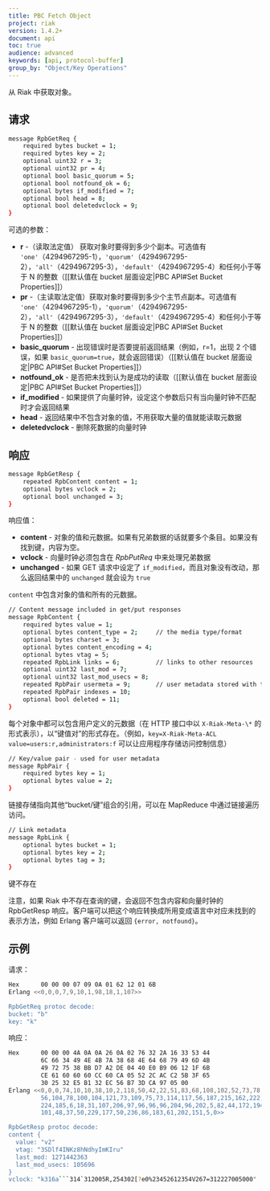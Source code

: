 ```yaml
---
title: PBC Fetch Object
project: riak
version: 1.4.2+
document: api
toc: true
audience: advanced
keywords: [api, protocol-buffer]
group_by: "Object/Key Operations"
---
```


从 Riak 中获取对象。

## 请求

```bash
message RpbGetReq {
    required bytes bucket = 1;
    required bytes key = 2;
    optional uint32 r = 3;
    optional uint32 pr = 4;
    optional bool basic_quorum = 5;
    optional bool notfound_ok = 6;
    optional bytes if_modified = 7;
    optional bool head = 8;
    optional bool deletedvclock = 9;
}
```

可选的参数：

* **r** -（读取法定值） 获取对象时要得到多少个副本。可选值有 `'one'`（4294967295-1），`'quorum'`（4294967295-2），`'all'`（4294967295-3），`'default'`（4294967295-4）和任何小于等于 N 的整数（[[默认值在 bucket 层面设定|PBC API#Set Bucket Properties]]）
* **pr** -（主读取法定值）获取对象时要得到多少个主节点副本。可选值有 `'one'`（4294967295-1），`'quorum'`（4294967295-2），`'all'`（4294967295-3），`'default'`（4294967295-4）和任何小于等于 N 的整数（[[默认值在 bucket 层面设定|PBC API#Set Bucket Properties]]）
* **basic_quorum** - 出现错误时是否要提前返回结果（例如，r=1，出现 2 个错误，如果 `basic_quorum=true`，就会返回错误）（[[默认值在 bucket 层面设定|PBC API#Set Bucket Properties]]）
* **notfound_ok** - 是否把未找到认为是成功的读取（[[默认值在 bucket 层面设定|PBC API#Set Bucket Properties]]）
* **if_modified** - 如果提供了向量时钟，设定这个参数后只有当向量时钟不匹配时才会返回结果
* **head** - 返回结果中不包含对象的值，不用获取大量的值就能读取元数据
* **deletedvclock** - 删除死数据的向量时钟

## 响应

```bash
message RpbGetResp {
    repeated RpbContent content = 1;
    optional bytes vclock = 2;
    optional bool unchanged = 3;
}
```

响应值：

* **content** - 对象的值和元数据。如果有兄弟数据的话就要多个条目。如果没有找到键，内容为空。
* **vclock** - 向量时钟必须包含在 *RpbPutReq* 中来处理兄弟数据
* **unchanged** - 如果 GET 请求中设定了 `if_modified`，而且对象没有改动，那么返回结果中的 `unchanged` 就会设为 `true`

`content` 中包含对象的值和所有的元数据。

```bash
// Content message included in get/put responses
message RpbContent {
    required bytes value = 1;
    optional bytes content_type = 2;     // the media type/format
    optional bytes charset = 3;
    optional bytes content_encoding = 4;
    optional bytes vtag = 5;
    repeated RpbLink links = 6;          // links to other resources
    optional uint32 last_mod = 7;
    optional uint32 last_mod_usecs = 8;
    repeated RpbPair usermeta = 9;       // user metadata stored with the object
    repeated RpbPair indexes = 10;
    optional bool deleted = 11;
}
```

每个对象中都可以包含用户定义的元数据（在 HTTP 接口中以 `X-Riak-Meta-\*` 的形式表示），以“键值对”的形式存在。（例如，`key=X-Riak-Meta-ACL
value=users:r,administrators:f` 可以让应用程序存储访问控制信息）

```bash
// Key/value pair - used for user metadata
message RpbPair {
    required bytes key = 1;
    optional bytes value = 2;
}
```

链接存储指向其他“bucket/键”组合的引用，可以在 MapReduce 中通过链接遍历访问。

```bash
// Link metadata
message RpbLink {
    optional bytes bucket = 1;
    optional bytes key = 2;
    optional bytes tag = 3;
}
```

<div class="note">
<div class="title">键不存在</div>
<p>注意，如果 Riak 中不存在查询的键，会返回不包含内容和向量时钟的 RpbGetResp 响应。客户端可以把这个响应转换成所用变成语言中对应未找到的表示方法，例如 Erlang 客户端可以返回 <code>{error, notfound}</code>。</p>
</div>

## 示例

请求：

```bash
Hex      00 00 00 07 09 0A 01 62 12 01 6B
Erlang <<0,0,0,7,9,10,1,98,18,1,107>>

RpbGetReq protoc decode:
bucket: "b"
key: "k"
```

响应：

```bash
Hex      00 00 00 4A 0A 0A 26 0A 02 76 32 2A 16 33 53 44
         6C 66 34 49 4E 4B 7A 38 68 4E 64 68 79 49 6D 4B
         49 72 75 38 BB D7 A2 DE 04 40 E0 B9 06 12 1F 6B
         CE 61 60 60 60 CC 60 CA 05 52 2C AC C2 5B 3F 65
         30 25 32 E5 B1 32 EC 56 B7 3D CA 97 05 00
Erlang <<0,0,0,74,10,10,38,10,2,118,50,42,22,51,83,68,108,102,52,73,78,75,122,
         56,104,78,100,104,121,73,109,75,73,114,117,56,187,215,162,222,4,64,
         224,185,6,18,31,107,206,97,96,96,96,204,96,202,5,82,44,172,194,91,63,
         101,48,37,50,229,177,50,236,86,183,61,202,151,5,0>>

RpbGetResp protoc decode:
content {
  value: "v2"
  vtag: "3SDlf4INKz8hNdhyImKIru"
  last_mod: 1271442363
  last_mod_usecs: 105696
}
vclock: "k316a```314`312005R,254302[?e0%23452612354V267=312227005000"
```
